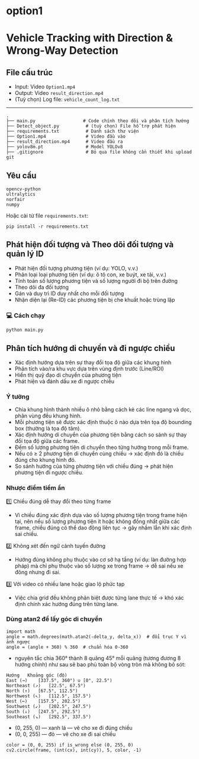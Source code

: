 # option1
# Vehicle Tracking with Direction & Wrong-Way Detection


## File cấu trúc
* Input: Video `Option1.mp4`
* Output: Video `result_direction.mp4`
* (Tuỳ chọn) Log file: `vehicle_count_log.txt`

---
```
.
├── main.py                  # Code chính theo dõi và phân tích hướng
├── Detect_object.py          # (tuỳ chọn) File hỗ trợ phát hiện
├── requirements.txt          # Danh sách thư viện
├── Option1.mp4               # Video đầu vào
├── result_direction.mp4      # Video đầu ra
├── yolov8m.pt                # Model YOLOv8
├── .gitignore                # Bỏ qua file không cần thiết khi upload git
```

##  Yêu cầu

```
opencv-python
ultralytics
norfair
numpy
```

Hoặc cài từ file `requirements.txt`:

```
pip install -r requirements.txt
```

##  Phát hiện đối tượng và Theo dõi đối tượng và quản lý ID

* Phát hiện đối tượng phương tiện (ví dụ: YOLO, v.v.)
* Phân loại loại phương tiện (ví dụ: ô tô con, xe buýt, xe tải, v.v.)
* Tính toán số lượng phương tiện và số lượng người đi bộ trên đường
* Theo dõi đa đối tượng
* Gán và duy trì ID duy nhất cho mỗi đối tượng
* Nhận diện lại (Re-ID) các phương tiện bị che khuất hoặc trùng lặp


### 💻 Cách chạy

```
python main.py
```
## Phân tích hướng di chuyển và đi ngược chiều
* Xác định hướng dựa trên sự thay đổi tọa độ giữa các khung hình
* Phân tích vào/ra khu vực dựa trên vùng định trước (Line/ROI)
* Hiển thị quỹ đạo di chuyển của phương tiện
* Phát hiện và đánh dấu xe đi ngược chiều
### Ý tưởng
* Chia khung hình thành nhiều ô nhỏ  bằng cách kẻ các line ngang và dọc, phân vùng đều khung hình.
* Mỗi phương tiện sẽ được xác định thuộc ô nào dựa trên tọa độ bounding box (thường là tọa độ tâm).
* Xác định hướng di chuyển của phương tiện bằng cách so sánh sự thay đổi tọa độ giữa các frame.
* Đếm số lượng phương tiện di chuyển theo từng hướng trong mỗi frame.
* Nếu có ≥ 2 phương tiện di chuyển cùng chiều → xác định đó là chiều đúng cho khung hình đó.
* So sánh hướng của từng phương tiện với chiều đúng → phát hiện phương tiện đi ngược chiều.
### Nhược điểm tiềm ẩn
1️⃣ Chiều đúng dễ thay đổi theo từng frame
* Vì chiều đúng xác định dựa vào số lượng phương tiện trong frame hiện tại, nên nếu số lượng phương tiện ít hoặc không đồng nhất giữa các frame, chiều đúng có thể dao động liên tục → gây nhầm lẫn khi xác định sai chiều.

2️⃣ Không xét đến ngữ cảnh tuyến đường
*  Hướng đúng không phụ thuộc vào cơ sở hạ tầng (ví dụ: làn đường hợp pháp) mà chỉ phụ thuộc vào số lượng xe trong frame → dễ sai nếu xe đông nhưng đi sai.

3️⃣ Với video có nhiều lane hoặc giao lộ phức tạp
*  Việc chia grid đều không phân biệt được từng lane thực tế → khó xác định chính xác hướng đúng trên từng lane.
### Dùng atan2 để lấy góc di chuyển
```
import math
angle = math.degrees(math.atan2(-delta_y, delta_x))  # đổi trục Y vì ảnh ngược
angle = (angle + 360) % 360  # chuẩn hóa 0-360
```
 * nguyên tắc chia 360° thành 8 quãng 45° mỗi quãng (tương đương 8 hướng chính) như sau sẽ bao phủ toàn bộ vòng tròn mà không bỏ sót:
```
Hướng	Khoảng góc (độ)
East (→)	[337.5°, 360°) ∪ [0°, 22.5°)
Northeast (↗)	[22.5°, 67.5°)
North (↑)	[67.5°, 112.5°)
Northwest (↖)	[112.5°, 157.5°)
West (←)	[157.5°, 202.5°)
Southwest (↙)	[202.5°, 247.5°)
South (↓)	[247.5°, 292.5°)
Southeast (↘)	[292.5°, 337.5°)
```
* (0, 255, 0) — xanh lá — vẽ cho xe đi đúng chiều
* (0, 0, 255) — đỏ — vẽ cho xe đi sai chiều
```
color = (0, 0, 255) if is_wrong else (0, 255, 0)
cv2.circle(frame, (int(cx), int(cy)), 5, color, -1)
```
